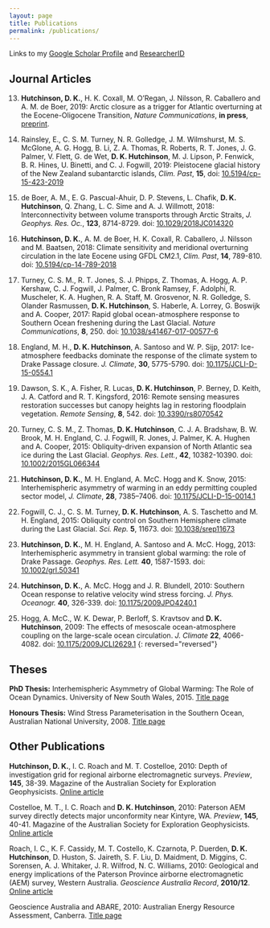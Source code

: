```yaml
---
layout: page
title: Publications
permalink: /publications/
---
```


Links to my [Google Scholar Profile](https://scholar.google.se/citations?user=AuF7B88AAAAJ&hl=en&oi=sra)
and [ResearcherID](http://www.researcherid.com/rid/F-4564-2016)

## Journal Articles

13. **Hutchinson, D. K.**, H. K. Coxall, M. O’Regan, J. Nilsson, R. Caballero and A. M. de Boer, 2019: Arctic closure as a trigger for Atlantic overturning at the Eocene-Oligocene Transition, *Nature Communications*, **in press**, [preprint](https://www.dropbox.com/s/c2i391yrvp189ce/Arctic_Closure_EOT_NComms_accepted.pdf?dl=0).

12. Rainsley, E., C. S. M. Turney, N. R. Golledge, J. M. Wilmshurst, M. S. McGlone, A. G. Hogg, B. Li, Z. A. Thomas, R. Roberts, R. T. Jones, J. G. Palmer, V. Flett, G. de Wet, **D. K. Hutchinson**, M. J. Lipson, P. Fenwick, B. R. Hines, U. Binetti, and C. J. Fogwill, 2019: Pleistocene glacial history of the New Zealand subantarctic islands, *Clim. Past*, **15**, doi: [10.5194/cp-15-423-2019](https://doi.org/10.5194/cp-15-423-2019)

11. de Boer, A. M., E. G. Pascual-Ahuir, D. P. Stevens, L. Chafik, **D. K. Hutchinson**, Q. Zhang, L. C. Sime and A. J. Willmott, 2018: Interconnectivity between volume transports through Arctic Straits, *J. Geophys. Res. Oc.*, **123**, 8714-8729. doi: [10.1029/2018JC014320](http://dx.doi.org/10.1029/2018JC014320)

10. **Hutchinson, D. K.**, A. M. de Boer, H. K. Coxall, R. Caballero, J. Nilsson and M. Baatsen, 2018: Climate sensitivity and meridional overturning circulation in the late Eocene using GFDL CM2.1, *Clim. Past*, **14**, 789-810. doi: [10.5194/cp-14-789-2018](https://doi.org/10.5194/cp-14-789-2018)

9. Turney, C. S. M., R. T. Jones, S. J. Phipps, Z. Thomas, A. Hogg, A. P. Kershaw, C. J. Fogwill, J. Palmer, C. Bronk Ramsey, F. Adolphi, R. Muscheler, K. A. Hughen, R. A. Staff, M. Grosvenor, N. R. Golledge, S. Olander Rasmussen, **D. K. Hutchinson**, S. Haberle, A. Lorrey, G. Boswijk and A. Cooper, 2017: Rapid global ocean-atmosphere response to Southern Ocean freshening during the Last Glacial. *Nature Communications*, **8**, 250. doi: [10.1038/s41467-017-00577-6](http://dx.doi.org/10.1038/s41467-017-00577-6)

8. England, M. H., **D. K. Hutchinson**, A. Santoso and W. P. Sijp, 2017: Ice-atmosphere feedbacks dominate the response of the climate system to Drake Passage closure. *J. Climate*, **30**, 5775-5790. doi: [10.1175/JCLI-D-15-0554.1](http://dx.doi.org/10.1175/JCLI-D-15-0554.1)

7. Dawson, S. K., A. Fisher, R. Lucas, **D. K. Hutchinson**, P. Berney, D. Keith, J. A. Catford and R. T. Kingsford, 2016: Remote sensing measures restoration successes but canopy heights lag in restoring floodplain vegetation. *Remote Sensing*, **8**, 542. doi: [10.3390/rs8070542](http://dx.doi.org/10.3390/rs8070542)

6. Turney, C. S. M., Z. Thomas, **D. K. Hutchinson**, C. J. A. Bradshaw, B. W. Brook, M. H. England, C. J. Fogwill, R. Jones, J. Palmer, K. A. Hughen and A. Cooper, 2015: Obliquity-driven expansion of North Atlantic sea ice during the Last Glacial. *Geophys. Res. Lett.*, **42**, 10382-10390. doi: [10.1002/2015GL066344](http://dx.doi.org/10.1002/2015GL066344)

5. **Hutchinson, D. K.**, M. H. England, A. McC. Hogg and K. Snow, 2015: Interhemispheric asymmetry of warming in an eddy permitting coupled sector model, *J. Climate*, **28**, 7385–7406. doi: [10.1175/JCLI-D-15-0014.1](http://dx.doi.org/10.1175/JCLI-D-15-0014.1)

4. Fogwill, C. J., C. S. M. Turney, **D. K. Hutchinson**, A. S. Taschetto and M. H. England, 2015: Obliquity control on Southern Hemisphere climate during the Last Glacial. *Sci. Rep.* **5**, 11673. doi: [10.1038/srep11673](http://dx.doi.org/10.1038/srep11673)

3. **Hutchinson, D. K.**, M. H. England, A. Santoso and A. McC. Hogg, 2013: Interhemispheric asymmetry in transient global warming: the role of Drake Passage. *Geophys. Res. Lett.* **40**, 1587-1593. doi: [10.1002/grl.50341](http://dx.doi.org/10.1002/grl.50341)

2. **Hutchinson, D. K.**, A. McC. Hogg and J. R. Blundell, 2010: Southern Ocean response to relative velocity wind stress forcing. *J. Phys. Oceanogr.* **40**, 326-339. doi: [10.1175/2009JPO4240.1](http://dx.doi.org/10.1175/2009JPO4240.1)

1. Hogg, A. McC., W. K. Dewar, P. Berloff, S. Kravtsov and **D. K. Hutchinson**, 2009: The effects of mesoscale ocean-atmosphere coupling on the large-scale ocean circulation. *J. Climate* **22**, 4066-4082. doi: [10.1175/2009JCLI2629.1](http://dx.doi.org/10.1175/2009JCLI2629.1)
{: reversed="reversed"}

## Theses

**PhD Thesis:** Interhemispheric Asymmetry of Global Warming: The Role of Ocean Dynamics. University of New South Wales, 2015. [Title page](http://handle.unsw.edu.au/1959.4/55380)

**Honours Thesis:** Wind Stress Parameterisation in the Southern Ocean, Australian National University, 2008. [Title page](http://hdl.handle.net/1885/47691)

## Other Publications

**Hutchinson, D. K.**, I. C. Roach and M. T. Costelloe, 2010: Depth of investigation grid for regional airborne electromagnetic surveys. *Preview*, **145**, 38-39. Magazine of the Australian Society for Exploration Geophysicists. [Online article](http://www.publish.csiro.au/pv/pdf/PVv2010n145#page=40)

Costelloe, M. T., I. C. Roach and **D. K. Hutchinson**, 2010: Paterson AEM survey directly detects major unconformity near Kintyre, WA. *Preview*, **145**, 40-41. Magazine of the Australian Society for Exploration Geophysicists. [Online article](http://www.publish.csiro.au/pv/pdf/PVv2010n145#page=42)

Roach, I. C., K. F. Cassidy, M. T. Costello, K. Czarnota, P. Duerden, **D. K. Hutchinson**, D. Huston, S. Jaireth, S. F. Liu, D. Maidment, D. Miggins, C. Sorensen, A. J. Whitaker, J. R. Wilfrod, N. C. Williams, 2010: Geological and energy implications of the Paterson Province airborne electromagnetic (AEM) survey, Western Australia. *Geoscience Australia Record*, **2010/12**. [Online article](https://www.researchgate.net/profile/Ian_Roach/publication/280312587_Geological_and_energy_implications_of_the_Paterson_Province_airborne_electromagnetic_AEM_survey_Western_Australia/links/55b1d3c808aec0e5f4312200.pdf)

Geoscience Australia and ABARE, 2010: Australian Energy Resource Assessment, Canberra. [Title page](https://www.ga.gov.au/products/servlet/controller?event=GEOCAT_DETAILS&catno=70142)

